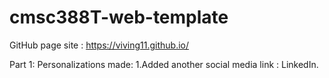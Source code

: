# cmsc388T-web-template
GitHub page site : https://viving11.github.io/

Part 1:
Personalizations made:
1.Added another social media link : LinkedIn. 